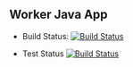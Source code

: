## Worker Java App

* Build Status: 
[![Build Status](http://172.18.0.1:8080/buildStatus/icon?job=InstaVote%2FWorker-Build&subject=Build&color=blue)](http://172.18.0.1:8080/job/InstaVote/job/Worker-Build/)

* Test Status
[![Build Status](http://172.18.0.1:8080/buildStatus/icon?job=InstaVote%2FWorker-Test)](http://172.18.0.1:8080/job/InstaVote/job/Worker-Test/) 
  
